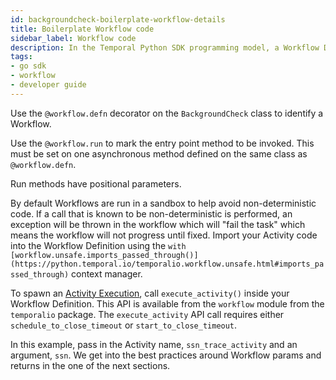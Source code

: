 ```yaml
---
id: backgroundcheck-boilerplate-workflow-details
title: Boilerplate Workflow code
sidebar_label: Workflow code
description: In the Temporal Python SDK programming model, a Workflow Definition is defined as a class.
tags:
- go sdk
- workflow
- developer guide
---
```


<!-- DO NOT EDIT THIS FILE DIRECTLY.
THIS FILE IS GENERATED from https://github.com/temporalio/documentation-samples-python/blob/bgc/backgroundcheck_boilerplate/workflows/backgroundcheck_dacx.py. -->

Use the `@workflow.defn` decorator on the `BackgroundCheck` class to identify a Workflow.

Use the `@workflow.run` to mark the entry point method to be invoked. This must be set on one asynchronous method defined on the same class as `@workflow.defn`.

Run methods have positional parameters.

By default Workflows are run in a sandbox to help avoid non-deterministic code.
If a call that is known to be non-deterministic is performed, an exception will be thrown in the workflow which will "fail the task" which means the workflow will not progress until fixed.
Import your Activity code into the Workflow Definition using the `with [workflow.unsafe.imports_passed_through()](https://python.temporal.io/temporalio.workflow.unsafe.html#imports_passed_through)` context manager.

To spawn an [Activity Execution](https://python.temporal.io/temporalio.workflow.html#execute_activity), call `execute_activity()` inside your Workflow Definition.
This API is available from the `workflow` module from the `temporalio` package.
The `execute_activity` API call requires either `schedule_to_close_timeout` or `start_to_close_timeout`.

In this example, pass in the Activity name, `ssn_trace_activity` and an argument, `ssn`.
We get into the best practices around Workflow params and returns in the one of the next sections.
